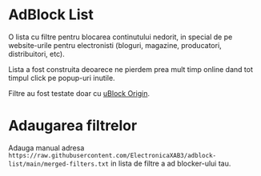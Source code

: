 # AdBlock List

O lista cu filtre pentru blocarea continutului nedorit, in special de pe website-urile pentru electronisti (bloguri, magazine, producatori, distribuitori, etc).

Lista a fost construita deoarece ne pierdem prea mult timp online dand tot timpul click pe popup-uri inutile.

Filtre au fost testate doar cu [uBlock Origin](https://ublockorigin.com/).

# Adaugarea filtrelor

Adauga manual adresa `https://raw.githubusercontent.com/ElectronicaXAB3/adblock-list/main/merged-filters.txt` in lista de filtre a ad blocker-ului tau.
